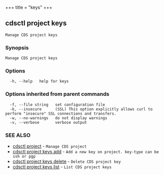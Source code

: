 +++
title = "keys"
+++
## cdsctl project keys

`Manage CDS project keys`

### Synopsis

`Manage CDS project keys`

### Options

```
  -h, --help   help for keys
```

### Options inherited from parent commands

```
  -f, --file string   set configuration file
  -k, --insecure      (SSL) This option explicitly allows curl to perform "insecure" SSL connections and transfers.
  -w, --no-warnings   do not display warnings
  -v, --verbose       verbose output
```

### SEE ALSO

* [cdsctl project](/cli/cdsctl/project/)	 - `Manage CDS project`
* [cdsctl project keys add](/cli/cdsctl/project/keys/add/)	 - `Add a new key on project. key-type can be ssh or pgp`
* [cdsctl project keys delete](/cli/cdsctl/project/keys/delete/)	 - `Delete CDS project key`
* [cdsctl project keys list](/cli/cdsctl/project/keys/list/)	 - `List CDS project keys`

